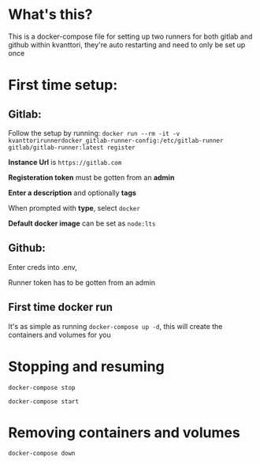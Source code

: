 # What's this?
This is a docker-compose file for setting up two runners for both gitlab and github within kvanttori, they're auto restarting and need to only be set up once

# First time setup:
## Gitlab:

Follow the setup by running:
```docker run --rm -it -v kvanttorirunnerdocker_gitlab-runner-config:/etc/gitlab-runner gitlab/gitlab-runner:latest register```

**Instance Url** is `https://gitlab.com`

**Registeration token** must be gotten from an **admin**

**Enter a description** and optionally **tags**

When prompted with **type**, select `docker`

**Default docker image** can be set as `node:lts`

## Github:

Enter creds into .env,

Runner token has to be gotten from an admin

## First time docker run
It's as simple as running ```docker-compose up -d```, this will create the containers and volumes for you

#  Stopping and resuming
```docker-compose stop```

```docker-compose start```

# Removing containers and volumes
```docker-compose down```
